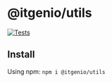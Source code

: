 # @itgenio/utils

[![Tests](https://github.com/itgenio/utils/actions/workflows/unit_tests.yml/badge.svg?branch=main)](https://github.com/itgenio/utils/actions/workflows/unit_tests.yml)

## Install

Using npm: `npm i @itgenio/utils`
